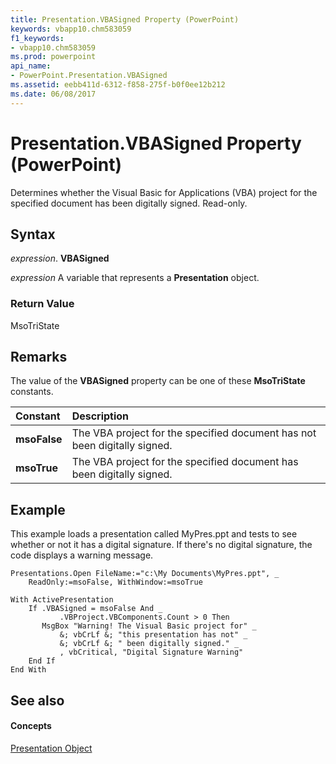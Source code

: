 ```yaml
---
title: Presentation.VBASigned Property (PowerPoint)
keywords: vbapp10.chm583059
f1_keywords:
- vbapp10.chm583059
ms.prod: powerpoint
api_name:
- PowerPoint.Presentation.VBASigned
ms.assetid: eebb411d-6312-f858-275f-b0f0ee12b212
ms.date: 06/08/2017
---
```



# Presentation.VBASigned Property (PowerPoint)

Determines whether the Visual Basic for Applications (VBA) project for the specified document has been digitally signed. Read-only.


## Syntax

 _expression_. **VBASigned**

 _expression_ A variable that represents a **Presentation** object.


### Return Value

MsoTriState


## Remarks

The value of the  **VBASigned** property can be one of these **MsoTriState** constants.



|**Constant**|**Description**|
|:-----|:-----|
|**msoFalse**|The VBA project for the specified document has not been digitally signed.|
|**msoTrue**| The VBA project for the specified document has been digitally signed.|

## Example

This example loads a presentation called MyPres.ppt and tests to see whether or not it has a digital signature. If there's no digital signature, the code displays a warning message.


```
Presentations.Open FileName:="c:\My Documents\MyPres.ppt", _
    ReadOnly:=msoFalse, WithWindow:=msoTrue

With ActivePresentation
    If .VBASigned = msoFalse And _
           .VBProject.VBComponents.Count > 0 Then
       MsgBox "Warning! The Visual Basic project for" _
           &; vbCrLf &; "this presentation has not" _
           &; vbCrLf &; " been digitally signed." _
           , vbCritical, "Digital Signature Warning"
    End If
End With
```


## See also


#### Concepts


[Presentation Object](presentation-object-powerpoint.md)

